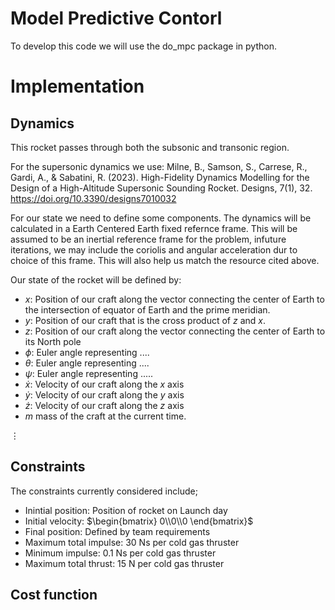 # Model Predictive Contorl
To develop this code we will use the do_mpc package in python.

# Implementation
## Dynamics
This rocket passes through both the subsonic and transonic region.

For the supersonic dynamics we use:
Milne, B., Samson, S., Carrese, R., Gardi, A., & Sabatini, R. (2023). High-Fidelity Dynamics Modelling for the Design of a High-Altitude Supersonic Sounding Rocket. Designs, 7(1), 32. https://doi.org/10.3390/designs7010032 

For our state we need to define some components. The dynamics will be calculated in a Earth Centered Earth fixed refernce frame. This will be assumed to be an inertial reference frame for the problem, infuture iterations, we may include the coriolis and angular acceleration dur to choice of this frame. This will also help us match the resource cited above.

Our state of the rocket will be defined by:
- $x$: Position of our craft along the vector connecting the center of Earth to the intersection of equator of Earth and the prime meridian.
- $y$: Position of our craft that is the cross product of $z$ and $x$.
- $z$: Position of our craft along the vector connecting the center of Earth to its North pole
- $\phi$: Euler angle representing ....
- $\theta$: Euler angle representing ....
- $\psi$: Euler angle representing ..... 
- $\dot x$: Velocity of our craft along the $x$ axis
- $\dot y$: Velocity of our craft along the $y$ axis
- $\dot z$: Velocity of our craft along the $z$ axis
- $m$ mass of the craft at the current time.

$\vdots$

## Constraints
The constraints currently considered include;
 - Inintial position: Position of rocket on Launch day
 - Initial velocity: $\begin{bmatrix} 0\\0\\0 \end{bmatrix}$
 - Final position: Defined by team requirements
 - Maximum total impulse: $30$ Ns per cold gas thruster
 - Minimum impulse: $0.1$ Ns per cold gas thruster
 - Maximum total thrust: 15 N per cold gas thruster


## Cost function
